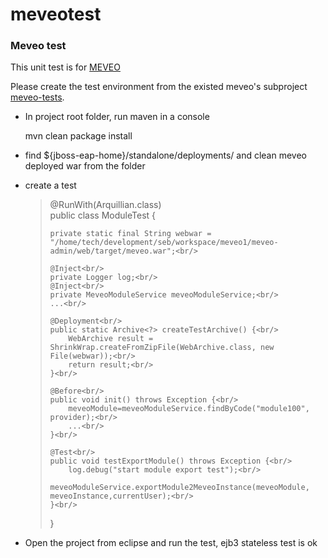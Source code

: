 # meveotest
<h3>Meveo test</h3>

<p>This unit test is for <a href="https://www.assembla.com/spaces/meveo/wiki">MEVEO</a></p>
<p>Please create the test environment from the existed meveo's subproject <a href="https://www.assembla.com/spaces/meveo/git/source/master/meveo-tests">meveo-tests</a>. 
<ul>
<li>
<p>In project root folder, run maven in a console</p>
<p>mvn clean package install</p>
</li>
<li>
<p>find ${jboss-eap-home}/standalone/deployments/ and clean meveo deployed war from the folder</p>
</li>
<li>
<p>create a test</p>
<blockquote>
@RunWith(Arquillian.class)<br/>
public class ModuleTest {<br/>

	private static final String webwar = "/home/tech/development/seb/workspace/meveo1/meveo-admin/web/target/meveo.war";<br/>

	@Inject<br/>
	private Logger log;<br/>
	@Inject<br/>
	private MeveoModuleService meveoModuleService;<br/>
	...<br/>
	
	@Deployment<br/>
	public static Archive<?> createTestArchive() {<br/>
		WebArchive result = ShrinkWrap.createFromZipFile(WebArchive.class, new File(webwar));<br/>
		return result;<br/>
	}<br/>

	@Before<br/>
	public void init() throws Exception {<br/>
		meveoModule=meveoModuleService.findByCode("module100", provider);<br/>
		...<br/>
	}<br/>

	@Test<br/>
	public void testExportModule() throws Exception {<br/>
		log.debug("start module export test");<br/>
		meveoModuleService.exportModule2MeveoInstance(meveoModule, meveoInstance,currentUser);<br/>
	}<br/>
}<br/>
</blockquote>
</p>
</li>
<li>
<p>Open the project from eclipse and run the test, ejb3 stateless test is ok</p>
</li>
</ul>


